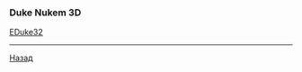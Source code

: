 ### Duke Nukem 3D

[EDuke32](https://wiki.eduke32.com/wiki/Download_EDuke32)

<hr>

[Назад](../../../README.md)
